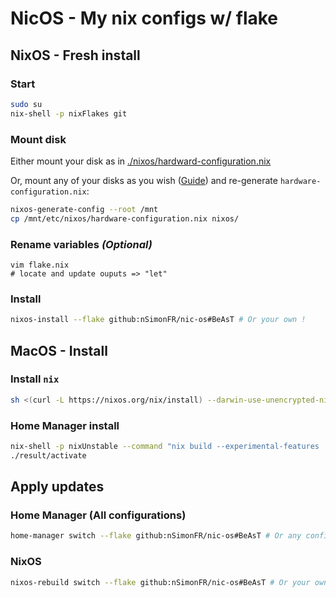 # NicOS - My nix configs w/ flake

## NixOS - Fresh install

### Start

```sh
sudo su
nix-shell -p nixFlakes git
```

### Mount disk

Either mount your disk as in [./nixos/hardward-configuration.nix](./nixos/hardware-configuration.nix)

Or, mount any of your disks as you wish ([Guide](https://nixos.org/manual/nixos/stable/#sec-installation-manual-partitioning)) and re-generate `hardware-configuration.nix`:

```sh
nixos-generate-config --root /mnt
cp /mnt/etc/nixos/hardware-configuration.nix nixos/
```

### Rename variables _(Optional)_

```
vim flake.nix
# locate and update ouputs => "let"
```

### Install

```sh
nixos-install --flake github:nSimonFR/nic-os#BeAsT # Or your own !
```

## MacOS - Install

### Install `nix`

```sh
sh <(curl -L https://nixos.org/nix/install) --darwin-use-unencrypted-nix-store-volume --daemon
```

### Home Manager install

```sh
nix-shell -p nixUnstable --command "nix build --experimental-features 'nix-command flakes' '.#homeConfigurations.nBook-Pro.activationPackage'" # Or replace host
./result/activate
```

## Apply updates

### Home Manager (All configurations)

```sh
home-manager switch --flake github:nSimonFR/nic-os#BeAsT # Or any configuration !
```

### NixOS

```sh
nixos-rebuild switch --flake github:nSimonFR/nic-os#BeAsT # Or your own !
```
